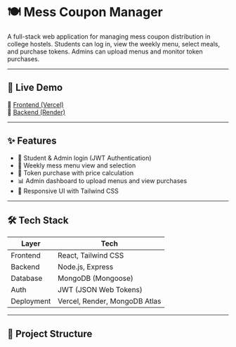 # 🍽️ Mess Coupon Manager

A full-stack web application for managing mess coupon distribution in college hostels. Students can log in, view the weekly menu, select meals, and purchase tokens. Admins can upload menus and monitor token purchases.

---

## 🚀 Live Demo

🔗 [Frontend (Vercel)](https://your-frontend-url.vercel.app)  
🔗 [Backend (Render)](https://your-backend-url.onrender.com)

---

## ✨ Features

- 👤 Student & Admin login (JWT Authentication)
- 📅 Weekly mess menu view and selection
- 🛒 Token purchase with price calculation
- 📊 Admin dashboard to upload menus and view purchases
- 📱 Responsive UI with Tailwind CSS

---

## 🛠 Tech Stack

| Layer        | Tech                   |
|--------------|------------------------|
| Frontend     | React, Tailwind CSS    |
| Backend      | Node.js, Express       |
| Database     | MongoDB (Mongoose)     |
| Auth         | JWT (JSON Web Tokens)  |
| Deployment   | Vercel, Render, MongoDB Atlas |

---

## 📁 Project Structure

